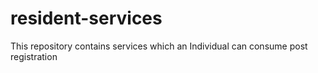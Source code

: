 # resident-services
This repository contains services which an Individual can consume post registration
